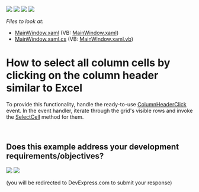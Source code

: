 <!-- default badges list -->
![](https://img.shields.io/endpoint?url=https://codecentral.devexpress.com/api/v1/VersionRange/128652747/11.1.4%2B)
[![](https://img.shields.io/badge/Open_in_DevExpress_Support_Center-FF7200?style=flat-square&logo=DevExpress&logoColor=white)](https://supportcenter.devexpress.com/ticket/details/E2926)
[![](https://img.shields.io/badge/📖_How_to_use_DevExpress_Examples-e9f6fc?style=flat-square)](https://docs.devexpress.com/GeneralInformation/403183)
[![](https://img.shields.io/badge/💬_Leave_Feedback-feecdd?style=flat-square)](#does-this-example-address-your-development-requirementsobjectives)
<!-- default badges end -->
<!-- default file list -->
*Files to look at*:

* [MainWindow.xaml](./CS/B183292SelectingColumnsByClickOnHeader/MainWindow.xaml) (VB: [MainWindow.xaml](./VB/B183292SelectingColumnsByClickOnHeader/MainWindow.xaml))
* [MainWindow.xaml.cs](./CS/B183292SelectingColumnsByClickOnHeader/MainWindow.xaml.cs) (VB: [MainWindow.xaml.vb](./VB/B183292SelectingColumnsByClickOnHeader/MainWindow.xaml.vb))
<!-- default file list end -->
# How to select all column cells by clicking on the column header similar to Excel


<p>To provide this functionality, handle the ready-to-use <a href="https://documentation.devexpress.com/WPF/DevExpress.Xpf.Grid.DataViewBase.ColumnHeaderClick.event">ColumnHeaderClick</a> event. In the event handler, iterate through the grid's visible rows and invoke the <a href="https://documentation.devexpress.com/WPF/DevExpress.Xpf.Grid.TableView.SelectCell.method">SelectCell</a> method for them.</p>

<br/>


<!-- feedback -->
## Does this example address your development requirements/objectives?

[<img src="https://www.devexpress.com/support/examples/i/yes-button.svg"/>](https://www.devexpress.com/support/examples/survey.xml?utm_source=github&utm_campaign=wpf-data-grid-click-column-header-to-select-all-its-cells&~~~was_helpful=yes) [<img src="https://www.devexpress.com/support/examples/i/no-button.svg"/>](https://www.devexpress.com/support/examples/survey.xml?utm_source=github&utm_campaign=wpf-data-grid-click-column-header-to-select-all-its-cells&~~~was_helpful=no)

(you will be redirected to DevExpress.com to submit your response)
<!-- feedback end -->
